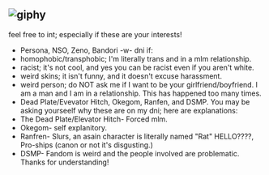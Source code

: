 ![giphy](https://github.com/renaster/renaster/assets/163688658/c9e0ff38-a7c9-4de1-993d-579d0c1ed4f1)
----
feel free to int; especially if these are your interests!
- Persona, NSO, Zeno, Bandori -w-
dni if:
- homophobic/transphobic; I'm literally trans and in a mlm relationship.
- racist; it's not cool, and yes you can be racist even if you aren't white.
- weird skins; it isn't funny, and it doesn't excuse harassment.
- weird person; do NOT ask me if I want to be your girlfriend/boyfriend. I am a man and I am in a relationship. This has happened too many times.
- Dead Plate/Evevator Hitch, Okegom, Ranfen, and DSMP.
You may be asking yourseelf why these are on my dni; here are explanations:
- The Dead Plate/Elevator Hitch- Forced mlm.
- Okegom- self explanitory.
- Ranfren- Slurs, an asain character is literally named "Rat" HELLO????, Pro-ships (canon or not it's disgusting.)
- DSMP- Fandom is weird and the people involved are problematic.
Thanks for understanding!
